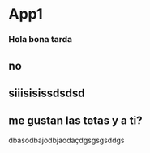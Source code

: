 # App1
### Hola bona tarda
## no 
## siiisisissdsdsd
## me gustan las tetas y a ti?
dbasodbajodbjaodaçdgsgsgsddgs